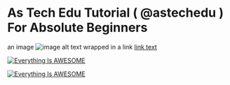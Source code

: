 # As Tech Edu Tutorial ( @astechedu ) For Absolute Beginners


an image
![image alt text](https://example.com/link-to-image)
wrapped in a link
[link text](https://example.com/my-link "link title")


[![Everything Is AWESOME](https://img.youtube.com/vi/StTqXEQ2l-Y/0.jpg)](https://www.youtube.com/watch?v=StTqXEQ2l-Y "Everything Is AWESOME")


[![Everything Is AWESOME](https://img.youtube.com/vi/StTqXEQ2l-Y/0.jpg)](https://youtu.be/jJGMo3HhKPw "Everything Is AWESOME")
